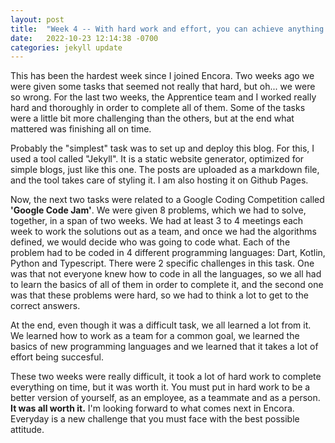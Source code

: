 ```yaml
---
layout: post
title:  "Week 4 -- With hard work and effort, you can achieve anything."
date:   2022-10-23 12:14:38 -0700
categories: jekyll update
---
```


This has been the hardest week since I joined Encora. Two weeks ago we were given some tasks that seemed not really that hard, but oh... we were so wrong. For the last two weeks, the Apprentice team and I worked really hard and thoroughly in order to complete all of them. Some of the tasks were a little bit more challenging than the others, but at the end what mattered was finishing all on time.

Probably the "simplest" task was to set up and deploy this blog. For this, I used a tool called "Jekyll". It is a static website generator, optimized for simple blogs, just like this one. The posts are uploaded as a markdown file, and the tool takes care of styling it. I am also hosting it on Github Pages.

Now, the next two tasks were related to a Google Coding Competition called **'Google Code Jam'**. We were given 8 problems, which we had to solve, together, in a span of two weeks. We had at least 3 to 4 meetings each week to work the solutions out as a team, and once we had the algorithms defined, we would decide who was going to code what. Each of the problem had to be coded in 4 different programming languages: Dart, Kotlin, Python and Typescript. There were 2 specific challenges in this task. One was that not everyone knew how to code in all the languages, so we all had to learn the basics of all of them in order to complete it, and the second one was that these problems were hard, so we had to think a lot to get to the correct answers.

At the end, even though it was a difficult task, we all learned a lot from it. We learned how to work as a team for a common goal, we learned the basics of new programming languages and we learned that it takes a lot of effort being succesful.

These two weeks were really difficult, it took a lot of hard work to complete everything on time, but it was worth it. You must put in hard work to be a better version of yourself, as an employee, as a teammate and as a person.  **It was all worth it.** I'm looking forward to what comes next in Encora. Everyday is a new challenge that you must face with the best possible attitude. 